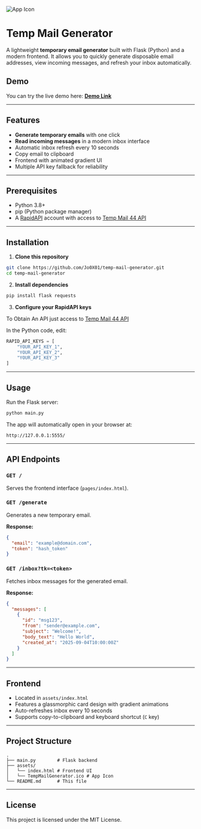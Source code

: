 ![App Icon](assets/TempMailGenerator.ico)

# Temp Mail Generator

A lightweight **temporary email generator** built with Flask (Python) and a modern frontend. It allows you to quickly generate disposable email addresses, view incoming messages, and refresh your inbox automatically.


## Demo

You can try the live demo here: **[Demo Link](https://jo0x01.github.io/TempMail-Generator)**

---

## Features

- **Generate temporary emails** with one click  
- **Read incoming messages** in a modern inbox interface  
- Automatic inbox refresh every 10 seconds  
- Copy email to clipboard  
- Frontend with animated gradient UI  
- Multiple API key fallback for reliability  

---

## Prerequisites

- Python 3.8+
- pip (Python package manager)
- A [RapidAPI](https://rapidapi.com/) account with access to [Temp Mail 44 API](https://rapidapi.com/calvinloveland335703-0p6BxLYIH8f/api/temp-mail44)

---

## Installation

1. **Clone this repository**

```bash
git clone https://github.com/Jo0X01/temp-mail-generator.git
cd temp-mail-generator
```

2. **Install dependencies**

```bash
pip install flask requests
```

3. **Configure your RapidAPI keys**
   
To Obtain An API just access to [Temp Mail 44 API](https://rapidapi.com/calvinloveland335703-0p6BxLYIH8f/api/temp-mail44)

In the Python code, edit:

```python
RAPID_API_KEYS = [
    "YOUR_API_KEY_1",
    "YOUR_API_KEY_2",
    "YOUR_API_KEY_3"
]
```

---

## Usage

Run the Flask server:

```bash
python main.py
```

The app will automatically open in your browser at:

```
http://127.0.0.1:5555/
```

---

## API Endpoints

### `GET /`
Serves the frontend interface (`pages/index.html`).

### `GET /generate`
Generates a new temporary email.

**Response:**
```json
{
  "email": "example@domain.com",
  "token": "hash_token"
}
```

### `GET /inbox?tk=<token>`
Fetches inbox messages for the generated email.

**Response:**
```json
{
  "messages": [
    {
      "id": "msg123",
      "from": "sender@example.com",
      "subject": "Welcome!",
      "body_text": "Hello World",
      "created_at": "2025-09-04T10:00:00Z"
    }
  ]
}
```

---

## Frontend

- Located in `assets/index.html`
- Features a glassmorphic card design with gradient animations
- Auto-refreshes inbox every 10 seconds
- Supports copy-to-clipboard and keyboard shortcut (`C` key)

---

## Project Structure

```
.
├── main.py        # Flask backend
├── assets/
│   └── index.html # Frontend UI
│   └── TempMailGenerator.ico # App Icon
└── README.md      # This file
```

---

## License

This project is licensed under the MIT License.
